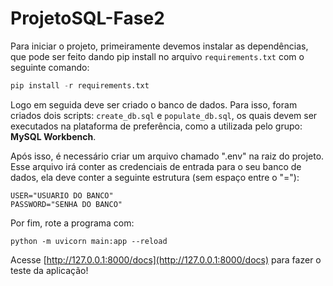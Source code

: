 # ProjetoSQL-Fase2
Para iniciar o projeto, primeiramente devemos instalar as dependências, que pode ser feito dando pip install no arquivo `requirements.txt` com o seguinte comando:
```py
pip install -r requirements.txt
```

Logo em seguida deve ser criado o banco de dados. Para isso, foram criados dois scripts: `create_db.sql` e `populate_db.sql`, os quais devem ser executados na plataforma de preferência, como a utilizada pelo grupo: **MySQL Workbench**.

Após isso, é necessário criar um arquivo chamado ".env" na raiz do projeto. Esse arquivo irá conter as credenciais de entrada para o seu banco de dados, ela deve conter a seguinte estrutura (sem espaço entre o "="):
```
USER="USUARIO DO BANCO"
PASSWORD="SENHA DO BANCO"
```
Por fim, rote a programa com:
```
python -m uvicorn main:app --reload
```
Acesse  [http://127.0.0.1:8000/docs](http://127.0.0.1:8000/docs) para fazer o teste da aplicação!
